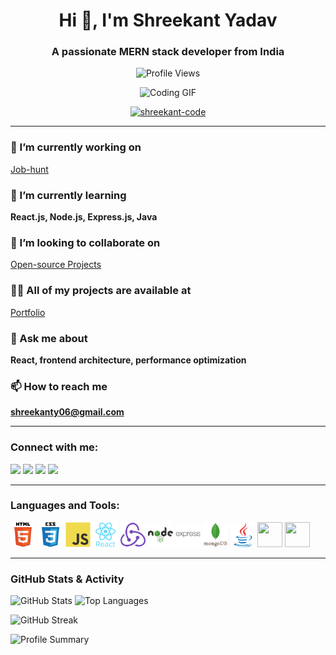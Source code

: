 <h1 align="center">Hi 👋, I'm Shreekant Yadav</h1>
<h3 align="center">A passionate MERN stack developer from India</h3>

<p align="center">
  <img src="https://komarev.com/ghpvc/?username=shreekant-code&label=Profile%20views&color=0e75b6&style=flat" alt="Profile Views" />
</p>

<p align="center">
  <img src="https://media.giphy.com/media/26BRzozg4TCBXv6QU/giphy.gif" width="300" alt="Coding GIF" />
</p>

<p align="center">
  <a href="https://github.com/ryo-ma/github-profile-trophy">
    <img src="https://github-profile-trophy.vercel.app/?username=shreekant-code" alt="shreekant-code" />
  </a>
</p>

---

### 🔭 I’m currently working on
[Job-hunt](https://job-hunt-by-shreekant.vercel.app/)

### 🌱 I’m currently learning
**React.js, Node.js, Express.js, Java**

### 👯 I’m looking to collaborate on
[Open-source Projects](https://github.com/Shreekant-code)

### 👨‍💻 All of my projects are available at
[Portfolio](https://my-portfolio-shreekant-yadav-07.vercel.app/)

### 💬 Ask me about
**React, frontend architecture, performance optimization**

### 📫 How to reach me
**shreekanty06@gmail.com**

---

### Connect with me:
<p align="left">
  <a href="https://linkedin.com/in/shreekant-yadav" target="_blank"><img src="https://img.shields.io/badge/-LinkedIn-blue?style=for-the-badge&logo=linkedin&logoColor=white" /></a>
  <a href="https://twitter.com/shreekant_yadav" target="_blank"><img src="https://img.shields.io/badge/-Twitter-1DA1F2?style=for-the-badge&logo=twitter&logoColor=white" /></a>
  <a href="https://www.instagram.com/shreekant_yadav" target="_blank"><img src="https://img.shields.io/badge/-Instagram-E4405F?style=for-the-badge&logo=instagram&logoColor=white" /></a>
  <a href="https://www.youtube.com/@yourchannel" target="_blank"><img src="https://img.shields.io/badge/-YouTube-FF0000?style=for-the-badge&logo=youtube&logoColor=white" /></a>
</p>

---

### Languages and Tools:
<p align="left">
  <img src="https://raw.githubusercontent.com/devicons/devicon/master/icons/html5/html5-original-wordmark.svg" width="40" height="40"/>
  <img src="https://raw.githubusercontent.com/devicons/devicon/master/icons/css3/css3-original-wordmark.svg" width="40" height="40"/>
  <img src="https://raw.githubusercontent.com/devicons/devicon/master/icons/javascript/javascript-original.svg" width="40" height="40"/>
  <img src="https://raw.githubusercontent.com/devicons/devicon/master/icons/react/react-original-wordmark.svg" width="40" height="40"/>
  <img src="https://raw.githubusercontent.com/devicons/devicon/master/icons/redux/redux-original.svg" width="40" height="40"/>
  <img src="https://raw.githubusercontent.com/devicons/devicon/master/icons/nodejs/nodejs-original-wordmark.svg" width="40" height="40"/>
  <img src="https://raw.githubusercontent.com/devicons/devicon/master/icons/express/express-original-wordmark.svg" width="40" height="40"/>
  <img src="https://raw.githubusercontent.com/devicons/devicon/master/icons/mongodb/mongodb-original-wordmark.svg" width="40" height="40"/>
  <img src="https://raw.githubusercontent.com/devicons/devicon/master/icons/java/java-original.svg" width="40" height="40"/>
  <img src="https://www.vectorlogo.zone/logos/getpostman/getpostman-icon.svg" width="40" height="40"/>
  <img src="https://www.vectorlogo.zone/logos/tailwindcss/tailwindcss-icon.svg" width="40" height="40"/>
</p>

---

### GitHub Stats & Activity
<p align="left">
  <img src="https://github-readme-stats.vercel.app/api?username=shreekant-code&show_icons=true&theme=radical" alt="GitHub Stats" />
  <img src="https://github-readme-stats.vercel.app/api/top-langs/?username=shreekant-code&layout=compact&theme=radical" alt="Top Languages" />
</p>

<p align="left">
  <img src="https://github-readme-streak-stats.herokuapp.com/?user=shreekant-code&theme=radical" alt="GitHub Streak" />
</p>

<p align="left">
  <img src="https://github-profile-summary-cards.vercel.app/api/cards/profile-details?username=shreekant-code&theme=radical" alt="Profile Summary" />
</p>
